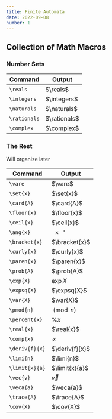 ```yaml
---
title: Finite Automata
date: 2022-09-08
number: 1
---
```


## Collection of Math Macros

### Number Sets

| Command      | Output       |
| ------------ | ------------ |
| `\reals`     | $\reals$     |
| `\integers`  | $\integers$  |
| `\naturals`  | $\naturals$  |
| `\rationals` | $\rationals$ |
| `\complex`   | $\complex$   |

### The Rest

Will organize later

| Command        | Output         |
| -------------- | -------------- |
| `\vare`        | $\vare$        |
| `\set{x}`      | $\set{x}$      |
| `\card{A}`     | $\card{A}$     |
| `\floor{x}`    | $\floor{x}$    |
| `\ceil{x}`     | $\ceil{x}$     |
| `\ang{x}`      | $\ang{x}$      |
| `\bracket{x}`  | $\bracket{x}$  |
| `\curly{x}`    | $\curly{x}$    |
| `\paren{x}`    | $\paren{x}$    |
| `\prob{A}`     | $\prob{A}$     |
| `\exp{X}`      | $\exp{X}$      |
| `\expsq{X}`    | $\expsq{X}$    |
| `\var{X}`      | $\var{X}$      |
| `\pmod{n}`     | $\pmod{n}$     |
| `\percent{x}`  | $\percent{x}$  |
| `\real{x}`     | $\real{x}$     |
| `\comp{x}`     | $\comp{x}$     |
| `\deriv{f}{x}` | $\deriv{f}{x}$ |
| `\limi{n}`     | $\limi{n}$     |
| `\limit{x}{a}` | $\limit{x}{a}$ |
| `\vec{v}`      | $\vec{v}$      |
| `\veca{a}`     | $\veca{a}$     |
| `\trace{A}`    | $\trace{A}$    |
| `\cov{X}`      | $\cov{X}$      |
